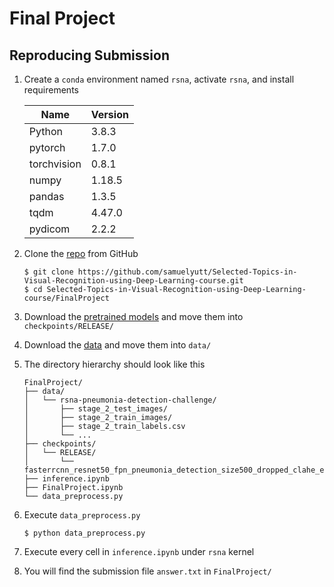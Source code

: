 # Final Project

Reproducing Submission
--
1. Create a `conda` environment named `rsna`, activate `rsna`, and install requirements

    | Name        | Version |
    | ----------- | ------- |
    | Python      | 3.8.3   |
    | pytorch     | 1.7.0   |
    | torchvision | 0.8.1   |
    | numpy       | 1.18.5  |
    | pandas      | 1.3.5   |
    | tqdm        | 4.47.0  |
    | pydicom     | 2.2.2   |

2. Clone the [repo](https://github.com/samuelyutt/Selected-Topics-in-Visual-Recognition-using-Deep-Learning-course.git) from GitHub
    ```
    $ git clone https://github.com/samuelyutt/Selected-Topics-in-Visual-Recognition-using-Deep-Learning-course.git
    $ cd Selected-Topics-in-Visual-Recognition-using-Deep-Learning-course/FinalProject
    ```

3. Download the [pretrained models](https://drive.google.com/file/d/1N5D4QcQyC7eZ2g3E4ZyBYTa32kfE2sC-/view?usp=sharing) and move them into `checkpoints/RELEASE/`

4. Download the [data](https://drive.google.com/file/d/1IxPauHtrOVJhtybtmFKwQhpNYoBVFnhv/view?usp=sharing) and move them into `data/`

5. The directory hierarchy should look like this
    ```
    FinalProject/
    ├── data/
    │   └── rsna-pneumonia-detection-challenge/
    │       ├── stage_2_test_images/
    │       ├── stage_2_train_images/
    │       ├── stage_2_train_labels.csv
    │       └── ...
    ├── checkpoints/
    │   └── RELEASE/
    │       └── fasterrcnn_resnet50_fpn_pneumonia_detection_size500_dropped_clahe_e50.pth
    ├── inference.ipynb
    ├── FinalProject.ipynb
    └── data_preprocess.py
    ```
6. Execute `data_preprocess.py`
    ```
    $ python data_preprocess.py
    ```

7. Execute every cell in `inference.ipynb` under `rsna` kernel

8. You will find the submission file `answer.txt` in `FinalProject/`
